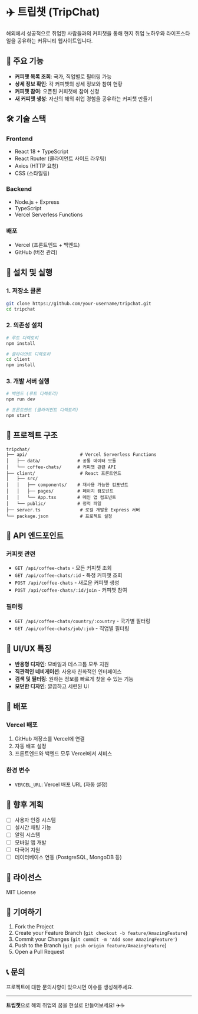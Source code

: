 # ✈️ 트립챗 (TripChat)

해외에서 성공적으로 취업한 사람들과의 커피챗을 통해 현지 취업 노하우와 라이프스타일을 공유하는 커뮤니티 웹사이트입니다.

## 🌟 주요 기능

- **커피챗 목록 조회**: 국가, 직업별로 필터링 가능
- **상세 정보 확인**: 각 커피챗의 상세 정보와 참여 현황
- **커피챗 참여**: 오픈된 커피챗에 참여 신청
- **새 커피챗 생성**: 자신의 해외 취업 경험을 공유하는 커피챗 만들기

## 🛠️ 기술 스택

### Frontend
- React 18 + TypeScript
- React Router (클라이언트 사이드 라우팅)
- Axios (HTTP 요청)
- CSS (스타일링)

### Backend
- Node.js + Express
- TypeScript
- Vercel Serverless Functions

### 배포
- Vercel (프론트엔드 + 백엔드)
- GitHub (버전 관리)

## 🚀 설치 및 실행

### 1. 저장소 클론
```bash
git clone https://github.com/your-username/tripchat.git
cd tripchat
```

### 2. 의존성 설치
```bash
# 루트 디렉토리
npm install

# 클라이언트 디렉토리
cd client
npm install
```

### 3. 개발 서버 실행
```bash
# 백엔드 (루트 디렉토리)
npm run dev

# 프론트엔드 (클라이언트 디렉토리)
npm start
```

## 📁 프로젝트 구조

```
tripchat/
├── api/                    # Vercel Serverless Functions
│   ├── data/              # 공통 데이터 모듈
│   └── coffee-chats/      # 커피챗 관련 API
├── client/                 # React 프론트엔드
│   ├── src/
│   │   ├── components/    # 재사용 가능한 컴포넌트
│   │   ├── pages/         # 페이지 컴포넌트
│   │   └── App.tsx        # 메인 앱 컴포넌트
│   └── public/            # 정적 파일
├── server.ts               # 로컬 개발용 Express 서버
└── package.json            # 프로젝트 설정
```

## 🔌 API 엔드포인트

### 커피챗 관련
- `GET /api/coffee-chats` - 모든 커피챗 조회
- `GET /api/coffee-chats/:id` - 특정 커피챗 조회
- `POST /api/coffee-chats` - 새로운 커피챗 생성
- `POST /api/coffee-chats/:id/join` - 커피챗 참여

### 필터링
- `GET /api/coffee-chats/country/:country` - 국가별 필터링
- `GET /api/coffee-chats/job/:job` - 직업별 필터링

## 🎨 UI/UX 특징

- **반응형 디자인**: 모바일과 데스크톱 모두 지원
- **직관적인 네비게이션**: 사용자 친화적인 인터페이스
- **검색 및 필터링**: 원하는 정보를 빠르게 찾을 수 있는 기능
- **모던한 디자인**: 깔끔하고 세련된 UI

## 🚀 배포

### Vercel 배포
1. GitHub 저장소를 Vercel에 연결
2. 자동 배포 설정
3. 프론트엔드와 백엔드 모두 Vercel에서 서비스

### 환경 변수
- `VERCEL_URL`: Vercel 배포 URL (자동 설정)

## 🔮 향후 계획

- [ ] 사용자 인증 시스템
- [ ] 실시간 채팅 기능
- [ ] 알림 시스템
- [ ] 모바일 앱 개발
- [ ] 다국어 지원
- [ ] 데이터베이스 연동 (PostgreSQL, MongoDB 등)

## 📝 라이선스

MIT License

## 🤝 기여하기

1. Fork the Project
2. Create your Feature Branch (`git checkout -b feature/AmazingFeature`)
3. Commit your Changes (`git commit -m 'Add some AmazingFeature'`)
4. Push to the Branch (`git push origin feature/AmazingFeature`)
5. Open a Pull Request

## 📞 문의

프로젝트에 대한 문의사항이 있으시면 이슈를 생성해주세요.

---

**트립챗**으로 해외 취업의 꿈을 현실로 만들어보세요! ✈️☕
